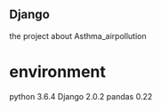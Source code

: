 ## Django
  the project about Asthma_airpollution
# environment
  python 3.6.4
  Django 2.0.2
  pandas 0.22
